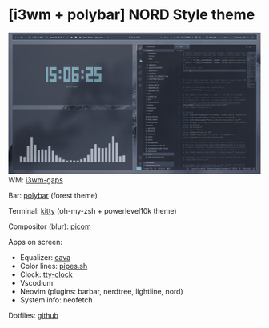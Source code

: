 # [i3wm + polybar] NORD Style theme
![Preview](https://github.com/diominvd/dotfiles/blob/main/preview/preview1.png)
WM: [i3wm-gaps](https://github.com/Airblader/i3?ysclid=lr7qlqw9t5621693633)

Bar: [polybar](https://github.com/polybar/polybar?ysclid=lr7qpl3u4260871930) (forest theme)

Terminal: [kitty](https://sw.kovidgoyal.net/kitty/) (oh-my-zsh + powerlevel10k theme)

Compositor (blur): [picom](https://github.com/micro-hawk/picom?ysclid=lr7qtcnvni16476012)

Apps on screen:
* Equalizer: [cava](https://github.com/karlstav/cava?ysclid=lr7qqzqy7q410765852)
* Color lines: [pipes.sh](https://github.com/pipeseroni/pipes.sh?ysclid=lr7qrfa1ul578486019)
* Clock: [tty-clock](https://github.com/xorg62/tty-clock?ysclid=lr7qruoc81139001685)
* Vscodium
* Neovim (plugins: barbar, nerdtree, lightline, nord)
* System info: neofetch

Dotfiles: [github](https://github.com/diominvd/dotfiles/tree/main)
